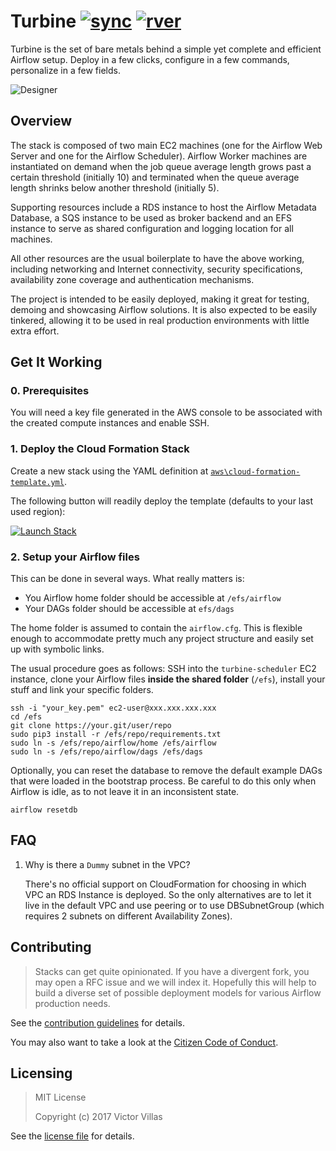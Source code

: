 # Turbine [![sync]][ci] [![rver]][gh]

[sync]:
https://img.shields.io/scrutinizer/build/g/villasv/turbine.svg?style=flat-square&label=sync
[ci]:
https://scrutinizer-ci.com/g/villasv/turbine/build-status/master
[rver]:
https://img.shields.io/github/release/villasv/turbine.svg?style=flat-square
[gh]:
https://github.com/villasv/turbine/releases

Turbine is the set of bare metals behind a simple yet complete and efficient Airflow setup. Deploy in a few clicks, configure in a few commands, personalize in a few fields.

![Designer](https://raw.githubusercontent.com/villasv/turbine/master/aws/cloud-formation-designer.png)

## Overview

The stack is composed of two main EC2 machines (one for the Airflow Web Server and one for the Airflow Scheduler). Airflow Worker machines are instantiated on demand when the job queue average length grows past a certain threshold (initially 10) and terminated when the queue average length shrinks below another threshold (initially 5).

Supporting resources include a RDS instance to host the Airflow Metadata Database, a SQS instance to be used as broker backend and an EFS instance to serve as shared configuration and logging location for all machines.

All other resources are the usual boilerplate to have the above working, including networking and Internet connectivity, security specifications, availability zone coverage and authentication mechanisms.

The project is intended to be easily deployed, making it great for testing, demoing and showcasing Airflow solutions. It is also expected to be easily tinkered, allowing it to be used in real production environments with little extra effort.

## Get It Working

### 0. Prerequisites

You will need a key file generated in the AWS console to be associated with the created compute instances and enable SSH.

### 1. Deploy the Cloud Formation Stack

Create a new stack using the YAML definition at [`aws\cloud-formation-template.yml`](https://raw.githubusercontent.com/villasv/turbine/master/aws/cloud-formation-template.yml).
    
The following button will readily deploy the template (defaults to your last used region):
    
[![Launch Stack](https://s3.amazonaws.com/cloudformation-examples/cloudformation-launch-stack.png)](https://console.aws.amazon.com/cloudformation/home#/stacks/new?templateURL=https://s3.amazonaws.com/villasv/turbine/aws/cloud-formation-template.yml)

### 2. Setup your Airflow files

This can be done in several ways. What really matters is:

- You Airflow home folder should be accessible at `/efs/airflow`
- Your DAGs folder should be accessible at `efs/dags`

The home folder is assumed to contain the `airflow.cfg`. This is flexible enough to accommodate pretty much any project structure and easily set up with symbolic links. 

The usual procedure goes as follows: SSH into the `turbine-scheduler` EC2 instance, clone your Airflow files **inside the shared folder** (`/efs`), install your stuff and link your specific folders.

```
ssh -i "your_key.pem" ec2-user@xxx.xxx.xxx.xxx
cd /efs
git clone https://your.git/user/repo
sudo pip3 install -r /efs/repo/requirements.txt
sudo ln -s /efs/repo/airflow/home /efs/airflow
sudo ln -s /efs/repo/airflow/dags /efs/dags
```

Optionally, you can reset the database to remove the default example DAGs that were loaded in the bootstrap process. Be careful to do this only when Airflow is idle, as to not leave it in an inconsistent state.

```
airflow resetdb
```


## FAQ

1. Why is there a `Dummy` subnet in the VPC?

    There's no official support on CloudFormation for choosing in which VPC an RDS Instance is deployed. So the only alternatives are to let it live in the default VPC and use peering or to use DBSubnetGroup (which requires 2 subnets on different Availability Zones).

## Contributing

> Stacks can get quite opinionated. If you have a divergent fork, you may open a RFC issue and we will index it.
> Hopefully this will help to build a diverse set of possible deployment models for various Airflow production needs.

See the [contribution guidelines](/CONTRIBUTING.md) for details.

You may also want to take a look at the [Citizen Code of Conduct](/CODE_OF_CONDUCT.md).

## Licensing

> MIT License
>
> Copyright (c) 2017 Victor Villas

See the [license file](/LICENSE) for details.